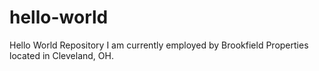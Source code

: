 # hello-world
Hello World Repository
I am currently employed by Brookfield Properties located in Cleveland, OH.
